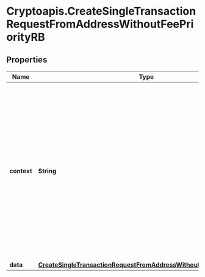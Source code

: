 # Cryptoapis.CreateSingleTransactionRequestFromAddressWithoutFeePriorityRB

## Properties

Name | Type | Description | Notes
------------ | ------------- | ------------- | -------------
**context** | **String** | In batch situations the user can use the context to correlate responses with requests. This property is present regardless of whether the response was successful or returned as an error. &#x60;context&#x60; is specified by the user. | [optional] 
**data** | [**CreateSingleTransactionRequestFromAddressWithoutFeePriorityRBData**](CreateSingleTransactionRequestFromAddressWithoutFeePriorityRBData.md) |  | 


